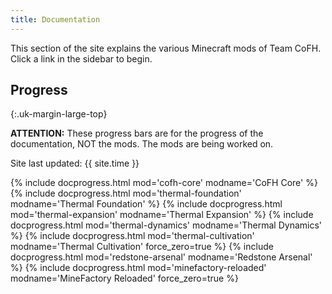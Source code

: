```yaml
---
title: Documentation
---
```


This section of the site explains the various Minecraft mods of Team CoFH. Click
a link in the sidebar to begin.


Progress
--------
{:.uk-margin-large-top}

**ATTENTION:** These progress bars are for the progress of the documentation,
NOT the mods. The mods are being worked on.

Site last updated: {{ site.time }}

{% include docprogress.html mod='cofh-core' modname='CoFH Core' %}
{% include docprogress.html mod='thermal-foundation' modname='Thermal Foundation' %}
{% include docprogress.html mod='thermal-expansion' modname='Thermal Expansion' %}
{% include docprogress.html mod='thermal-dynamics' modname='Thermal Dynamics' %}
{% include docprogress.html mod='thermal-cultivation' modname='Thermal Cultivation' force_zero=true %}
{% include docprogress.html mod='redstone-arsenal' modname='Redstone Arsenal' %}
{% include docprogress.html mod='minefactory-reloaded' modname='MineFactory Reloaded' force_zero=true %}
